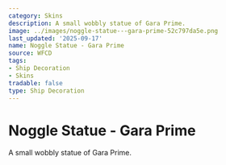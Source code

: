 ```yaml
---
category: Skins
description: A small wobbly statue of Gara Prime.
image: ../images/noggle-statue---gara-prime-52c797da5e.png
last_updated: '2025-09-17'
name: Noggle Statue - Gara Prime
source: WFCD
tags:
- Ship Decoration
- Skins
tradable: false
type: Ship Decoration
---
```


# Noggle Statue - Gara Prime

A small wobbly statue of Gara Prime.

